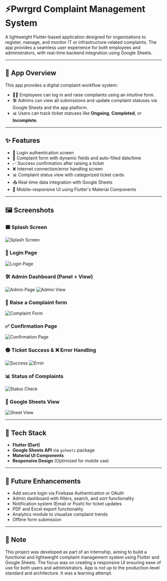 # ⚡Pwrgrd Complaint Management System

A lightweight Flutter-based application designed for organizations to register, manage, and monitor IT or infrastructure-related complaints. The app provides a seamless user experience for both employees and administrators, with real-time backend integration using Google Sheets.

---

## 📱 App Overview

This app provides a digital complaint workflow system:
- 👨‍💼 Employees can log in and raise complaints using an intuitive form.
- 🛠️ Admins can view all submissions and update complaint statuses via Google Sheets and the app platform.
- 📊 Users can track ticket statuses like **Ongoing**, **Completed**, or **Incomplete**.

---

## ✨ Features

- 🔐 Login authentication screen
- 📝 Complaint form with dynamic fields and auto-filled date/time
- ✅ Success confirmation after raising a ticket
- ❌ Internet connection/error handling screen
- 📊 Complaint status view with categorized ticket cards
- 📤 Real-time data integration with Google Sheets
- 📱 Mobile-responsive UI using Flutter's Material Components

---

## 🖼️ Screenshots

### 🟦 Splash Screen
![Splash Screen](assets/readme/Screen1.jpeg)

### 🔐 Login Page
![Login Page](assets/readme/Screen2.jpeg)

### 🛠️ Admin Dashboard (Panel + View)
![Admin Page](assets/readme/Screen3.jpeg)
![Admin View](assets/readme/Screen4.jpeg)

### 📝 Raise a Complaint form
![Complaint Form](assets/readme/Screen5.jpeg)

### ✅ Confirmation Page
![Confirmation Page](assets/readme/Screen6.jpeg)

### 🟢 Ticket Success & ❌ Error Handling
![Success](assets/readme/Screen7.jpeg)
![Error](assets/readme/Screen8.jpeg)

### 📊 Status of Complaints
![Status Check](assets/readme/Screen9.jpeg)

### 📃 Google Sheets View
![Sheet View](assets/readme/Screen10.jpeg)

---

## 🧰 Tech Stack

- **Flutter (Dart)**
- **Google Sheets API** via `gsheets` package
- **Material UI Components**
- **Responsive Design** (Optimized for mobile use)

---

## 🚀 Future Enhancements

- Add secure login via Firebase Authentication or OAuth
- Admin dashboard with filters, search, and sort functionality
- Notification system (Email or Push) for ticket updates
- PDF and Excel export functionality
- Analytics module to visualize complaint trends
- Offline form submission

---

## 📌 Note

This project was developed as part of an internship, aiming to build a functional and lightweight complaint management system using Flutter and Google Sheets. The focus was on creating a responsive UI ensuring ease of use for both users and administrators. App is not up to the production-level standard and architecture. It was a learning attempt.
